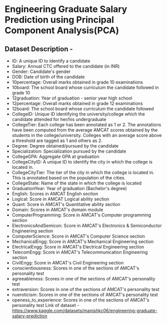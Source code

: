 # Engineering Graduate Salary Prediction using Principal Component Analysis(PCA)

## Dataset Description - 
* ID: A unique ID to identify a candidate
* Salary: Annual CTC offered to the candidate (in INR)
* Gender: Candidate's gender
* DOB: Date of birth of the candidate
* 10percentage: Overall marks obtained in grade 10 examinations
* 10board: The school board whose curriculum the candidate followed in grade 10
* 12graduation: Year of graduation - senior year high school
* 12percentage: Overall marks obtained in grade 12 examinations
* 12board: The school board whose curriculum the candidate followed
* CollegeID: Unique ID identifying the university/college which the candidate attended for her/his undergraduate
* CollegeTier: Each college has been annotated as 1 or 2. The annotations have been computed from the average AMCAT scores obtained by the students in the college/university. Colleges with an average score above a threshold are tagged as 1 and others as 2.
* Degree: Degree obtained/pursued by the candidate
* Specialization: Specialization pursued by the candidate
* CollegeGPA: Aggregate GPA at graduation
* CollegeCityID: A unique ID to identify the city in which the college is located in.
* CollegeCityTier: The tier of the city in which the college is located in. This is annotated based on the population of the cities.
* CollegeState: Name of the state in which the college is located
* GraduationYear: Year of graduation (Bachelor's degree)
* English: Scores in AMCAT English section
* Logical: Score in AMCAT Logical ability section
* Quant: Score in AMCAT's Quantitative ability section
* Domain: Scores in AMCAT's domain module
* ComputerProgramming: Score in AMCAT's Computer programming section
* ElectronicsAndSemicon: Score in AMCAT's Electronics & Semiconductor Engineering section
* ComputerScience: Score in AMCAT's Computer Science section
* MechanicalEngg: Score in AMCAT's Mechanical Engineering section
* ElectricalEngg: Score in AMCAT's Electrical Engineering section
* TelecomEngg: Score in AMCAT's Telecommunication Engineering section
* CivilEngg: Score in AMCAT's Civil Engineering section
* conscientiousness: Scores in one of the sections of AMCAT's personality test
* agreeableness: Scores in one of the sections of AMCAT's personality test
* extraversion: Scores in one of the sections of AMCAT's personality test
* nueroticism: Scores in one of the sections of AMCAT's personality test
* openess_to_experience: Scores in one of the sections of AMCAT's personality test
Link of dataset - https://www.kaggle.com/datasets/manishkc06/engineering-graduate-salary-prediction

